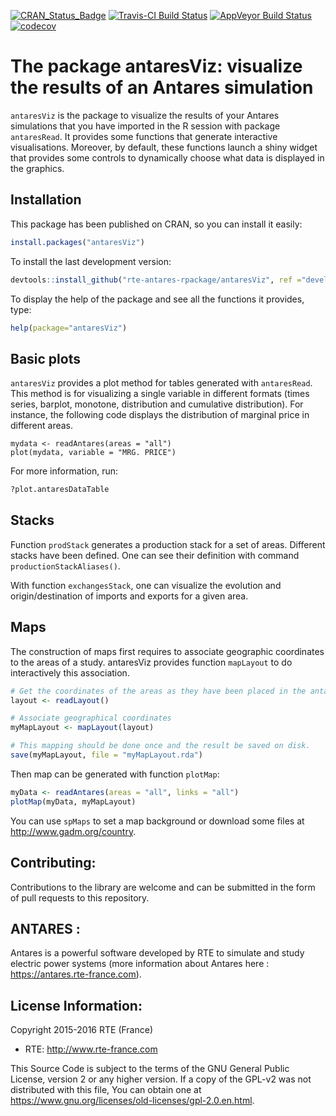 [![CRAN_Status_Badge](http://www.r-pkg.org/badges/version/antaresViz)](https://cran.r-project.org/package=antaresViz)
[![Travis-CI Build Status](https://travis-ci.org/rte-antares-rpackage/antaresViz.svg?branch=master)](https://travis-ci.org/rte-antares-rpackage/antaresViz)
[![AppVeyor Build Status](https://ci.appveyor.com/api/projects/status/github/rte-antares-rpackage/antaresViz?branch=master&svg=true)](https://ci.appveyor.com/project/rte-antares-rpackage/antaresViz)[![codecov](https://codecov.io/gh/rte-antares-rpackage/antaresViz/branch/develop/graph/badge.svg)](https://codecov.io/gh/rte-antares-rpackage/antaresViz)

# The package antaresViz: visualize the results of an Antares simulation

`antaresViz` is the package to visualize the results of your Antares simulations that you have imported in the R session with package `antaresRead`. It provides some functions that generate interactive visualisations. Moreover, by default, these functions launch a shiny widget that provides some controls to dynamically choose what data is displayed in the graphics.

## Installation

This package has been published on CRAN, so you can install it easily:
```r
install.packages("antaresViz")
```

To install the last development version:
```r
devtools::install_github("rte-antares-rpackage/antaresViz", ref ="develop")
```

To display the help of the package and see all the functions it provides, type:
```r 
help(package="antaresViz")
```

## Basic plots

`antaresViz` provides a plot method for tables generated with `antaresRead`. This method is for visualizing a single variable in different formats (times series, barplot, monotone, distribution and cumulative distribution). For instance, the following code displays the distribution of marginal price in different areas.

```
mydata <- readAntares(areas = "all")
plot(mydata, variable = "MRG. PRICE")
```

For more information, run:

```r
?plot.antaresDataTable
```

## Stacks

Function `prodStack` generates a production stack for a set of areas. Different stacks have been defined. One can see their definition with command `productionStackAliases()`.

With function `exchangesStack`, one can visualize the evolution and origin/destination of imports and exports for a given area.

## Maps

The construction of maps first requires to associate geographic coordinates to the areas of a study. antaresViz provides function `mapLayout` to do interactively this association.

```r
# Get the coordinates of the areas as they have been placed in the antaresSoftware
layout <- readLayout()

# Associate geographical coordinates
myMapLayout <- mapLayout(layout)

# This mapping should be done once and the result be saved on disk.
save(myMapLayout, file = "myMapLayout.rda")

```

Then map can be generated with function `plotMap`:

```r
myData <- readAntares(areas = "all", links = "all")
plotMap(myData, myMapLayout)
```

You can use `spMaps` to set a map background or download some files at http://www.gadm.org/country.

## Contributing:

Contributions to the library are welcome and can be submitted in the form of pull requests to this repository.

## ANTARES :
 Antares is a powerful software developed by RTE to simulate and study electric power systems (more information about Antares here : <https://antares.rte-france.com>).

## License Information:

Copyright 2015-2016 RTE (France)

* RTE: http://www.rte-france.com

This Source Code is subject to the terms of the GNU General Public License, version 2 or any higher version. If a copy of the GPL-v2 was not distributed with this file, You can obtain one at https://www.gnu.org/licenses/old-licenses/gpl-2.0.en.html.
